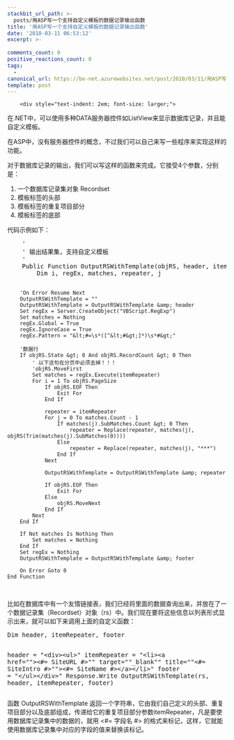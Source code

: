 ```yaml
---
stackbit_url_path: >-
  posts/用ASP写一个支持自定义模板的数据记录输出函数
title: '用ASP写一个支持自定义模板的数据记录输出函数'
date: '2010-03-11 06:53:12'
excerpt: >-
  
comments_count: 0
positive_reactions_count: 0
tags: 
  - 
canonical_url: https://be-net.azurewebsites.net/post/2010/03/11/用ASP写一个支持自定义模板的数据记录输出函数
template: post
---
```


        <div style="text-indent: 2em; font-size: larger;">
<p>在.NET中，可以使用多种DATA服务器控件如ListView来显示数据库记录，并且能自定义模板。</p>
<p>在ASP中，没有服务器控件的概念，不过我们可以自己来写一些程序来实现这样的功能。</p>
<p>对于数据库记录的输出，我们可以写这样的函数来完成。它接受4个参数，分别是：</p>
<ol style="text-indent: 0;">
    <li>一个数据库记录集对象 Recordset</li>
    <li>模板标签的头部</li>
    <li>模板标签的重复项目部分</li>
    <li>模板标签的底部</li>
</ol>
<p>代码示例如下：</p>
<div style="text-indent: 0;">
<pre class="brush: vb">    '
    ' 输出结果集，支持自定义模板
    '
    Public Function OutputRSWithTemplate(objRS, header, itemRepeater, footer)
        Dim i, regEx, matches, repeater, j
        
        'On Error Resume Next
        OutputRSWithTemplate = ""
        OutputRSWithTemplate = OutputRSWithTemplate &amp; header
        Set regEx = Server.CreateObject("VBScript.RegExp")
        Set matches = Nothing
        regEx.Global = True
        regEx.IgnoreCase = True
        regEx.Pattern = "&lt;#=\s*([^&lt;#&gt;]*)\s*#&gt;"
        
        '数据行
        If objRS.State &gt; 0 And objRS.RecordCount &gt; 0 Then
            ' 以下这句在分页中必须去掉！！！
            'objRS.MoveFirst
            Set matches = regEx.Execute(itemRepeater)
            For i = 1 To objRS.PageSize
                If objRS.EOF Then
                    Exit For
                End If
                
                repeater = itemRepeater
                For j = 0 To matches.Count - 1 
                    If matches(j).SubMatches.Count &gt; 0 Then
                        repeater = Replace(repeater, matches(j), objRS(Trim(matches(j).SubMatches(0))))
                    Else
                        repeater = Replace(repeater, matches(j), "***")
                    End If
                Next
                
                OutputRSWithTemplate = OutputRSWithTemplate &amp; repeater
                
                If objRS.EOF Then
                    Exit For
                Else
                    objRS.MoveNext
                End If
            Next            
        End If
        
        If Not matches Is Nothing Then
            Set matches = Nothing
        End If
        Set regEx = Nothing
        OutputRSWithTemplate = OutputRSWithTemplate &amp; footer
        
        On Error Goto 0
    End Function
</pre>
</div>
<p>比如在数据库中有一个友情链接表，我们已经将里面的数据查询出来，并放在了一个数据记录集（Recordset）对象（rs）中。我们现在要将这些信息以列表形式显示出来，就可以如下来调用上面的自定义函数：</p>
<div style="text-indent: 0;">
<pre class="brush: vb">Dim header, itemRepeater, footer

header = "&lt;div&gt;&lt;ul&gt;" 
itemRepeater = "&lt;li&gt;&lt;a href=""&gt;&lt;#= SiteURL #&gt;"" target=""_blank"" title=""&lt;#= SiteIntro #&gt;""&gt;&lt;#= SiteName #&gt;&lt;/a&gt;&lt;/li&gt;" 
footer = "&lt;/ul&gt;&lt;/div&gt;"
Response.Write OutputRSWithTemplate(rs, header, itemRepeater, footer)
</pre>
</div>
<p>函数 OutputRSWithTemplate 返回一个字符串，它由我们自己定义的头部、重复项目部分以及底部组成，传递给它的重复项目部分参数itemRepeater，凡是要使用数据库记录集中的数据的，就用 &lt;#= 字段名 #&gt; 的格式来标记，这样，它就能使用数据库记录集中对应的字段的值来替换该标记。</p>
</div>
      